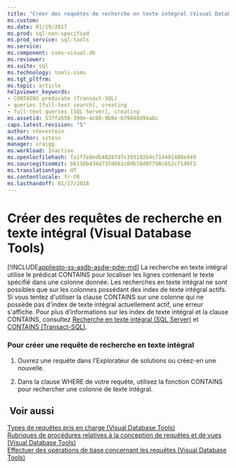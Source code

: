 ```yaml
---
title: "Créer des requêtes de recherche en texte intégral (Visual Database Tools) | Microsoft Docs"
ms.custom: 
ms.date: 01/19/2017
ms.prod: sql-non-specified
ms.prod_service: sql-tools
ms.service: 
ms.component: ssms-visual-db
ms.reviewer: 
ms.suite: sql
ms.technology: tools-ssms
ms.tgt_pltfrm: 
ms.topic: article
helpviewer_keywords:
- CONTAINS predicate (Transact-SQL)
- queries [full-text search], creating
- full-text queries [SQL Server], creating
ms.assetid: 537fa556-390e-4c88-9b8e-679848d94abc
caps.latest.revision: "5"
author: stevestein
ms.author: sstein
manager: craigg
ms.workload: Inactive
ms.openlocfilehash: fa1f7e8edb48287dfc393192b4c714491488e949
ms.sourcegitcommit: b6116b434d737d661c09b78d0f798c652cf149f3
ms.translationtype: HT
ms.contentlocale: fr-FR
ms.lasthandoff: 01/17/2018
---
```

# <a name="create-full-text-search-queries-visual-database-tools"></a>Créer des requêtes de recherche en texte intégral (Visual Database Tools)
[!INCLUDE[appliesto-ss-asdb-asdw-pdw-md](../../includes/appliesto-ss-asdb-asdw-pdw-md.md)] La recherche en texte intégral utilise le prédicat CONTAINS pour localiser les lignes contenant le texte spécifié dans une colonne donnée. Les recherches en texte intégral ne sont possibles que sur les colonnes possédant des index de texte intégral actifs. Si vous tentez d'utiliser la clause CONTAINS sur une colonne qui ne possède pas d'index de texte intégral actuellement actif, une erreur s'affiche. Pour plus d’informations sur les index de texte intégral et la clause CONTAINS, consultez [Recherche en texte intégral (SQL Server)](http://msdn.microsoft.com/en-us/a0ce315d-f96d-4e5d-b4eb-ff76811cab75) et [CONTAINS (Transact-SQL)](http://msdn.microsoft.com/en-us/996c72fc-b1ab-4c96-bd12-946be9c18f84).  
  
### <a name="to-create-a-full-text-search-query"></a>Pour créer une requête de recherche en texte intégral  
  
1.  Ouvrez une requête dans l'Explorateur de solutions ou créez-en une nouvelle.  
  
2.  Dans la clause WHERE de votre requête, utilisez la fonction CONTAINS pour rechercher une colonne de texte intégral.  
  
## <a name="see-also"></a> Voir aussi  
[Types de requêtes pris en charge &#40;Visual Database Tools&#41;](../../ssms/visual-db-tools/supported-query-types-visual-database-tools.md)  
[Rubriques de procédures relatives à la conception de requêtes et de vues &#40;Visual Database Tools&#41;](../../ssms/visual-db-tools/design-queries-and-views-how-to-topics-visual-database-tools.md)  
[Effectuer des opérations de base concernant les requêtes &#40;Visual Database Tools&#41;](../../ssms/visual-db-tools/perform-basic-operations-with-queries-visual-database-tools.md)  
  
